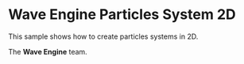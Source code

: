 # Wave Engine Particles System 2D

This sample shows how to create particles systems in 2D.

The **Wave Engine** team. 